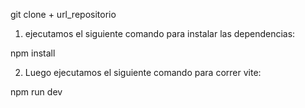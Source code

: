 git clone + url_repositorio

1. ejecutamos el siguiente comando para instalar las dependencias:

npm install

2. Luego ejecutamos el siguiente comando para correr vite:

npm run dev